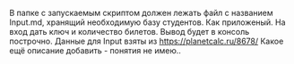 В папке с запускаемым скриптом должен лежать файл с названием Input.md, хранящий необходимую базу студентов.
Как приложеный. На вход дать ключ и количество билетов.
Вывод будет в консоль построчно. 
Данные для Input взяты из https://planetcalc.ru/8678/
Какое ещё описание добавить - понятия не имею..

